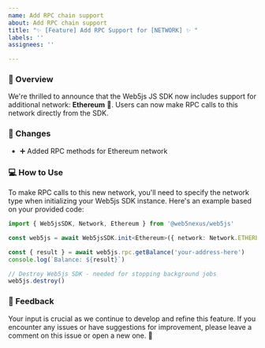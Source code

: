 ```yaml
---
name: Add RPC chain support
about: Add RPC chain support
title: "✨ [Feature] Add RPC Support for [NETWORK] ✨ "
labels: ''
assignees: ''

---
```


### :bookmark_tabs: Overview
We're thrilled to announce that the Web5js JS SDK now includes support for additional network: **Ethereum** :tada:.
Users can now make RPC calls to this network directly from the SDK.

### :wrench: Changes
- :heavy_plus_sign: Added RPC methods for Ethereum network

### :computer: How to Use
To make RPC calls to this new network, you'll need to specify the network type when initializing your Web5js SDK instance. Here's an example based on your provided code:
```typescript
import { Web5jsSDK, Network, Ethereum } from '@web5nexus/web5js'

const web5js = await Web5jsSDK.init<Ethereum>({ network: Network.ETHEREUM })

const { result } = await web5js.rpc.getBalance('your-address-here')
console.log(`Balance: ${result}`)

// Destroy Web5js SDK - needed for stopping background jobs
web5js.destroy()
```

### :loudspeaker: Feedback
Your input is crucial as we continue to develop and refine this feature. If you encounter any issues or have suggestions for improvement, please leave a comment on this issue or open a new one. :speech_balloon:
